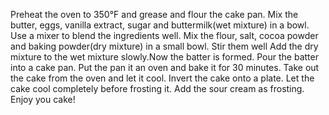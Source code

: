 Preheat the oven to 350°F and grease and flour the cake pan.
Mix the butter, eggs, vanilla extract, sugar and buttermilk(wet mixture) in a bowl. Use a mixer to blend the ingredients well.
Mix the flour, salt, cocoa powder and baking powder(dry mixture) in a small bowl. Stir them well
Add the dry mixture to the wet mixture slowly.Now the batter is formed.
Pour the batter into a cake pan.
Put the pan it an oven and bake it for 30 minutes.
Take out the cake from the oven and let it cool.
Invert the cake onto a plate.
Let the cake cool completely before frosting it.
Add the sour cream as frosting.
Enjoy you cake!
